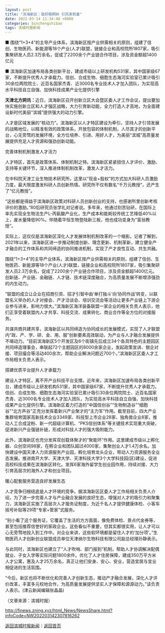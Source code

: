 ```yaml
---
layout: post
title: "滨海新区：栽好梧桐树 引凤来筑巢"
date: 2022-03-14 11:34:48 +0800
categories: binchengshibao
tags: 滨城时报新闻
---
```

<p>■ 围绕“1+3+4”的主导产业体系，滨海新区按产业供需相关的原则，组建了信创、生物医药、新能源等18个产业(人才)联盟，链接企业和高校院所1807家，吸引集聚研发人员2.3万余名，促成了2200余个产业链合作项目，涉及资金额超1400亿元</p>
 <p>■ 滨海新区加速布局各类创新平台，建成市级以上研发机构531家，其中国家级67家，不断提升优秀人才承载力。信创、合成生物、细胞生态海河实验室已累计吸引30余位两院院士、近百名国家杰青、近3000名专业技术人才加入团队，为实现高水平科技自立自强、加快科技成果产业化提供引擎</p>
 <p><strong>天津北方网讯：</strong>近日，滨海新区召开创新立区大会暨区委人才工作会议，提出要加快实施创新立区和人才强区战略，大力引育新动能，全力打造人才高地，为全面建设新时代美丽“滨城”提供强大的动力引擎。</p>
 <p>人才是区域发展的“核动力”。滨海新区以人才特区建设为牵引，坚持人才引领发展的战略地位，以精准有效的政策体系，开放包容的体制机制，人尽其才的创新平台，心无旁骛的发展环境，全方位培养、引进、用好人才，为美丽“滨城”高质量发展提供充足人才资源和强劲创新动能。</p>
 <p>完善体制机制激发人才活力</p>
 <p>人才特区，首先是政策体系、体制机制之特。滨海新区紧紧扭住人才评价、激励、支持等关键环节，深入推进体制机制改革，激发人才活力。</p>
 <p>在中科院天津工业生物技术研究所，这里以“现金+股权”的方式加大科研人员激励力度，最大限度激发科研人员创新热情。研究所不仅有数名“千万元教授”，还产生了“亿元教授”。</p>
 <p>“这些都是得益于滨海新区政策对科研人员创新创业的支持，也感谢所里创新考核评价的激励。”80后研究员张学礼对记者说。多年来，他通过刻苦钻研，在国际上率先实现全生物法生产L-丙氨酸产业化，生产成本和能耗较传统工艺降低40%以上，废水量降低90%。伴随着华恒生物登陆新三板，他也成功变身为“富翁教授”。</p>
 <p>实际上，这仅仅是滨海新区深化人才发展体制机制改革的一个缩影。记者了解到，2021年以来，滨海新区进一步推动制度创新、理念更新、机制革新，建立健全产才融合的工作体系和共同缔造的协同推进机制，实现了产才良性互动、共生共融。</p>
 <p>围绕“1+3+4”的主导产业体系，滨海新区按产业供需相关的原则，组建了信创、生物医药、新能源等18个产业(人才)联盟，链接企业和高校院所1807家，吸引集聚研发人员2.3万余名，促成了2200余个产业链合作项目，涉及资金额超1400亿元。创新链、产业链、金融链、人才链、技术链深度融合，为高质量发展不断增添强劲的内生动力。</p>
 <p>“联盟的成立让企业在招商引资、招才引智中由‘单打独斗’向‘协同作战’转变，以联盟名义举办的人才对接会、产才洽谈会、培训交流会等活动让更多产业链上下游企业参与进来，影响力很大。”滨海新区海洋装备联盟一家企业的相关负责人表示，他们正享受着联盟内人才共享、科技交流、成果转化、商业合作等全方位的对接服务。</p>
 <p>共谋共商共建共享，滨海新区以共同缔造为协同成长的发展模式，实现了人才联盟内“政、产、学、研、金、用、服”创新要素高效联动，为产业与人才融合发展提供不竭动力。“目前滨海新区5个开发区及6个街镇先后成立34个各具特色的主题园区共同缔造理事会，串联起72个主题园区的8000余家企业，发起政策宣讲、银企对接、项目撮合等活动400余次，帮助企业解决问题近700个。”滨海新区区委人才工作局相关负责人表示。</p>
 <p>搭建优质平台提升人才承载力</p>
 <p>建设人才特区，离不开产业科技平台支撑。近年来，滨海新区加速布局各类创新平台，建成市级以上研发机构531家，其中国家级67家，不断提升优秀人才承载力。信创、合成生物、细胞生态海河实验室已累计吸引30余位两院院士、近百名国家杰青、近3000名专业技术人才加入团队，为实现高水平科技自立自强、加快科技成果产业化提供引擎。滨海新区着力打造的“中国信创谷”“生物制造谷”“细胞谷”“北方声谷”正充分发挥着新兴产业聚才的“主力军”作用。截至目前，四大产业集群培育国家高新技术企业3349家、科技型上市企业28家、独角兽企业8家，推动人工合成淀粉、新一代超级计算机、“PKS信创体系”等关键技术实现重大突破，促进新兴产业强链补链，形成对科技人才的强大吸附能力。</p>
 <p>此外，滨海新区也充分发挥双创载体聚才的“聚能环”作用。这里建成市级以上孵化器、众创空间98家，在孵企业和团队超过4000家，集聚创业人才1.4万余名。加快建设中国天津人力资源服务产业园，孵化培育龙头企业，带动人力资源服务全业态发展。推进南开大学、天津大学、天津科技大学3个大学科技园(区)建设，促进高校科技成果在滨海新区转化。发挥6家海外留学生创业园作用，持续对接、大力引育高层次的海外人才和创业项目。</p>
 <p>暖心配套服务营造良好发展生态</p>
 <p>人才竞争归根结底是人才环境的竞争。据滨海新区区委人才工作局相关负责人介绍，为了进一步完善人才与产业融合发展的良好生态，增强对人才的吸引力和聚集力，滨海新区实施了高层次人才服务证制度，为近千名人才提供健康体检、小客车摇号补贴等29项“专家+管家”式服务。</p>
 <p>“别小看了这个服务证，它覆盖了生活的方方面面，像免费体检、景点代金券等，甚至包括推荐信誉好的家政企业。这些看似不重要，但其实都很实用，让人才可以心无旁骛地投入到工作中。对企业来讲，这些软环境都是留住人才的‘加分项’。”生物医药人才创新创业联盟成员单位天津纳尔生物科技有限公司副总经理孙静表示。</p>
 <p>与此同时，滨海新区也建立了“人才吹哨、部门报到”机制，帮助人才协调解决配偶就业、子女入学等实际问题1800余件。优化了人才住房保障，建成350万平方米人才公寓，惠及人才25万余名，真正让他们安身、安心、安业，营造宜居与宜业相促进的生活氛围。</p>
 <p>“今后，新区也将不断优化和完善人才创新生态，推动产才融合发展，深化人才评价改革，丰富多元校地合作，为高质量发展提供坚实人才保障和源源动力。”该负责人表示。(津云新闻编辑张晶晶)</p><p class="em_media">（文章来源：滨城时报）</p>

<http://finews.zning.xyz/html_News/NewsShare.html?infoCode=NW202203142307816262>

[返回滨城时报新闻](//finews.withounder.com/category/binchengshibao.html)｜[返回首页](//finews.withounder.com/)